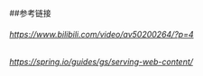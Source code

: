 ##参考链接
###### https://www.bilibili.com/video/av50200264/?p=4
###### https://spring.io/guides/gs/serving-web-content/